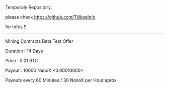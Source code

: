 Temporaly Repository.  

please check https://github.com/Tillkoeln/x 

for Infos !!


--------------------------------------------------------

Mining Contracts Beta Test Offer

Duration : 14 Days

Price :  0.01 BTC

Payout : 10000 NanoX  <0.00010000>

Payouts every 60 Minutes  / 30 NanoX per Hour aprox
